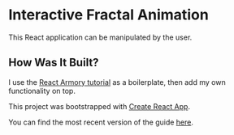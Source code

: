 # Interactive Fractal Animation
This React application can be manipulated by the user.

## How Was It Built?
I use the [React Armory tutorial](https://reactarmory.com/guides/learn-react-by-itself/react-basics) as a boilerplate, then add my own functionality on top.

This project was bootstrapped with [Create React App](https://github.com/facebookincubator/create-react-app).

You can find the most recent version of the guide [here](https://github.com/facebookincubator/create-react-app/blob/master/packages/react-scripts/template/README.md).
